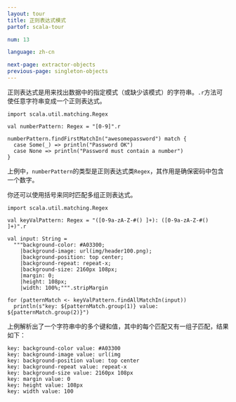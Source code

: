 ```yaml
---
layout: tour
title: 正则表达式模式
partof: scala-tour

num: 13

language: zh-cn

next-page: extractor-objects
previous-page: singleton-objects
---
```


正则表达式是用来找出数据中的指定模式（或缺少该模式）的字符串。`.r`方法可使任意字符串变成一个正则表达式。


```tut
import scala.util.matching.Regex

val numberPattern: Regex = "[0-9]".r

numberPattern.findFirstMatchIn("awesomepassword") match {
  case Some(_) => println("Password OK")
  case None => println("Password must contain a number")
}
```

上例中，`numberPattern`的类型是正则表达式类`Regex`，其作用是确保密码中包含一个数字。

你还可以使用括号来同时匹配多组正则表达式。

```tut
import scala.util.matching.Regex

val keyValPattern: Regex = "([0-9a-zA-Z-#() ]+): ([0-9a-zA-Z-#() ]+)".r

val input: String =
  """background-color: #A03300;
    |background-image: url(img/header100.png);
    |background-position: top center;
    |background-repeat: repeat-x;
    |background-size: 2160px 108px;
    |margin: 0;
    |height: 108px;
    |width: 100%;""".stripMargin

for (patternMatch <- keyValPattern.findAllMatchIn(input))
  println(s"key: ${patternMatch.group(1)} value: ${patternMatch.group(2)}")
```
上例解析出了一个字符串中的多个键和值，其中的每个匹配又有一组子匹配，结果如下：

```
key: background-color value: #A03300
key: background-image value: url(img
key: background-position value: top center
key: background-repeat value: repeat-x
key: background-size value: 2160px 108px
key: margin value: 0
key: height value: 108px
key: width value: 100
```
